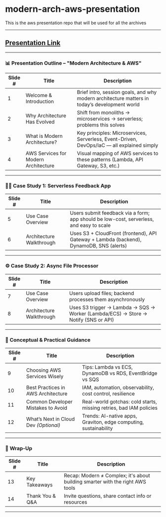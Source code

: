 # modern-arch-aws-presentation

This is the aws presentation repo that will be used for all the archives

---

## [Presentation Link](https://docs.google.com/presentation/d/1indsIk2WefQ-xTasuXbDeUEwgdniZaY4llMOsF-J0G8/edit?usp=sharing)

---

### 📊 **Presentation Outline – "Modern Architecture & AWS"**

| Slide # | Title                                | Description                                                                                  |
| ------- | ------------------------------------ | -------------------------------------------------------------------------------------------- |
| 1       | Welcome & Introduction               | Brief intro, session goals, and why modern architecture matters in today’s development world |
| 2       | Why Architecture Has Evolved         | Shift from monoliths → microservices → serverless; problems this solves                      |
| 3       | What is Modern Architecture?         | Key principles: Microservices, Serverless, Event-Driven, DevOps/IaC — all explained simply   |
| 4       | AWS Services for Modern Architecture | Visual mapping of AWS services to these patterns (Lambda, API Gateway, S3, etc.)             |

---

### 🧑‍💻 **Case Study 1: Serverless Feedback App**

| Slide # | Title                    | Description                                                                             |
| ------- | ------------------------ | --------------------------------------------------------------------------------------- |
| 5       | Use Case Overview        | Users submit feedback via a form; app should be low-cost, serverless, and easy to scale |
| 6       | Architecture Walkthrough | Uses S3 + CloudFront (frontend), API Gateway + Lambda (backend), DynamoDB, SNS (alerts) |

---

### ⚙️ **Case Study 2: Async File Processor**

| Slide # | Title                    | Description                                                                        |
| ------- | ------------------------ | ---------------------------------------------------------------------------------- |
| 7       | Use Case Overview        | Users upload files; backend processes them asynchronously                          |
| 8       | Architecture Walkthrough | Uses S3 trigger → Lambda → SQS → Worker (Lambda/ECS) → Store → Notify (SNS or API) |

---

### 🧠 **Conceptual & Practical Guidance**

| Slide # | Title                                 | Description                                                        |
| ------- | ------------------------------------- | ------------------------------------------------------------------ |
| 9       | Choosing AWS Services Wisely          | Tips: Lambda vs ECS, DynamoDB vs RDS, EventBridge vs SQS           |
| 10      | Best Practices in AWS Architecture    | IAM, automation, observability, cost control, resilience           |
| 11      | Common Developer Mistakes to Avoid    | Real-world gotchas: cold starts, missing retries, bad IAM policies |
| 12      | What’s Next in Cloud Dev _(Optional)_ | Trends: AI-native apps, Graviton, edge computing, sustainability   |

---

### 🏁 **Wrap-Up**

| Slide # | Title            | Description                                                                   |
| ------- | ---------------- | ----------------------------------------------------------------------------- |
| 13      | Key Takeaways    | Recap: Modern ≠ Complex; it's about building smarter with the right AWS tools |
| 14      | Thank You & Q\&A | Invite questions, share contact info or resources                             |

---
